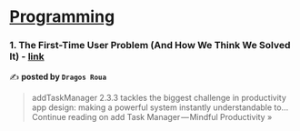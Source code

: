 
<h1><a href=https://medium.com/tag/programming/recommended target="_blank" rel="noopener noreferrer">Programming</a></h1>
<h3>1. The First-Time User Problem (And How We Think We Solved It) - <a href="https://medium.com/zentasktic-mindful-productivity/the-first-time-user-problem-and-how-we-think-we-solved-it-494d4b02aae5?source=rss------programming-5" target="_blank" rel="noopener noreferrer">link</a></h3>

✍️ **posted by `Dragos Roua`**

<blockquote>addTaskManager 2.3.3 tackles the biggest challenge in productivity app design: making a powerful system instantly understandable to…
Continue reading on add Task Manager — Mindful Productivity »</blockquote>

